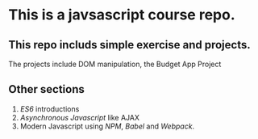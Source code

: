 # This is a javsascript course repo.

## This repo includs simple exercise and projects.

The projects include DOM manipulation, the Budget App Project

## Other sections
1. *ES6* introductions 
2. *Asynchronous Javascript* like AJAX 
3. Modern Javascript using *NPM*, *Babel* and *Webpack*.